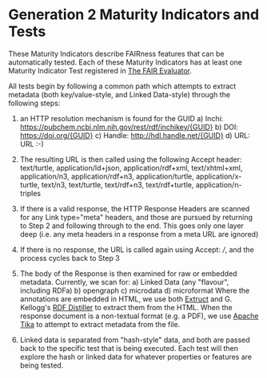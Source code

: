 # Generation 2 Maturity Indicators and Tests

These Maturity Indicators describe FAIRness features that can be automatically tested.  Each of these Maturity Indicators has at least one Maturity Indicator Test registered in [The FAIR Evaluator](https://terazus.github.io/FAIR-Maturity-FrontEnd/#!/]).

All tests begin by following a common path which attempts to extract metadata (both key/value-style, and Linked Data-style) through the following steps:

1) an HTTP resolution mechanism is found for the GUID 
 a) Inchi: https://pubchem.ncbi.nlm.nih.gov/rest/rdf/inchikey/{GUID}
 b) DOI: https://doi.org/{GUID}
 c) Handle: http://hdl.handle.net/{GUID}
 d) URL:  URL :-)
 
2) The resulting URL is then called using the following Accept header:
     text/turtle, application/ld+json, application/rdf+xml, text/xhtml+xml, application/n3, application/rdf+n3, application/turtle, application/x-turtle, text/n3, text/turtle, text/rdf+n3, text/rdf+turtle, application/n-triples
     
3) If there is a valid response, the HTTP Response Headers are scanned for any Link type="meta" headers, and those are pursued by returning to Step 2 and following through to the end.  This goes only one layer deep (i.e. any meta headers in a response from a meta URL are ignored)

4) If there is no response, the URL is called again using Accept: */*, and the process cycles back to Step 3

5) The body of the Response is then examined for raw or embedded metadata.  Currently, we scan for:
    a) Linked Data (any "flavour", including RDFa)
    b) opengraph
    c) microdata
    d) microformat
    Where the annotations are embedded in HTML, we use both [Extruct](https://github.com/scrapinghub/extruct) and G. Kellogg's [RDF Distiller](http://rdf.greggkellogg.net/distiller?command=serialize) to extract them from the HTML.  When the response document is a non-textual format (e.g. a PDF), we use [Apache Tika](https://tika.apache.org/) to attempt to extract metadata from the file.
    
6) Linked data is separated from "hash-style" data, and both are passed back to the specific test that is being executed.  Each test will then explore the hash or linked data for whatever properties or features are being tested.
